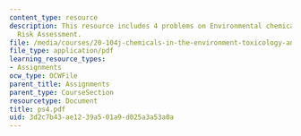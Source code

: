 ```yaml
---
content_type: resource
description: This resource includes 4 problems on Environmental chemicals and Health
  Risk Assessment.
file: /media/courses/20-104j-chemicals-in-the-environment-toxicology-and-public-health-be-104j-spring-2005/3d2c7b43ae1239a501a9d025a3a53a0a_ps4.pdf
file_type: application/pdf
learning_resource_types:
- Assignments
ocw_type: OCWFile
parent_title: Assignments
parent_type: CourseSection
resourcetype: Document
title: ps4.pdf
uid: 3d2c7b43-ae12-39a5-01a9-d025a3a53a0a
---
```

